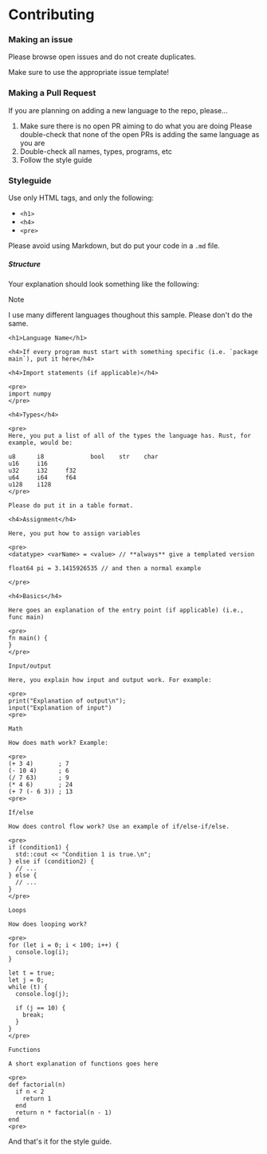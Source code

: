 # Contributing

### Making an issue

Please browse open issues and do not create duplicates. 

Make sure to use the appropriate issue template!

### Making a Pull Request

If you are planning on adding a new language to the repo, please...

1. Make sure there is no open PR aiming to do what you are doing
   Please double-check that none of the open PRs is adding the same language as you are
2. Double-check all names, types, programs, etc
3. Follow the style guide

### Styleguide

Use only HTML tags, and only the following:

* `<h1>`
* `<h4>`
* `<pre>`

Please avoid using Markdown, but do put your code in a `.md` file. 

##### Structure

Your explanation should look something like the following:

> [!NOTE]
> I use many different languages thoughout this sample. Please don't do the same.

```
<h1>Language Name</h1>

<h4>If every program must start with something specific (i.e. `package main`), put it here</h4>

<h4>Import statements (if applicable)</h4>

<pre>
import numpy
</pre>

<h4>Types</h4>

<pre>
Here, you put a list of all of the types the language has. Rust, for example, would be:

u8      i8             bool    str    char
u16     i16
u32     i32     f32
u64     i64     f64
u128    i128
</pre>

Please do put it in a table format.

<h4>Assignment</h4>

Here, you put how to assign variables

<pre>
<datatype> <varName> = <value> // **always** give a templated version

float64 pi = 3.1415926535 // and then a normal example

</pre>

<h4>Basics</h4>

Here goes an explanation of the entry point (if applicable) (i.e., func main)

<pre>
fn main() {
}
</pre>

Input/output

Here, you explain how input and output work. For example:

<pre>
print("Explanation of output\n");
input("Explanation of input")
<pre>

Math

How does math work? Example:

<pre>
(+ 3 4)       ; 7
(- 10 4)      ; 6
(/ 7 63)      ; 9
(* 4 6)       ; 24
(+ 7 (- 6 3)) ; 13
<pre>

If/else

How does control flow work? Use an example of if/else-if/else.

<pre>
if (condition1) {
  std::cout << "Condition 1 is true.\n";
} else if (condition2) {
  // ...
} else {
  // ...
}
</pre>

Loops

How does looping work?

<pre>
for (let i = 0; i < 100; i++) {
  console.log(i);
}

let t = true;
let j = 0;
while (t) {
  console.log(j);

  if (j == 10) {
    break;
  }
}
</pre>

Functions

A short explanation of functions goes here

<pre>
def factorial(n)
  if n < 2
    return 1
  end
  return n * factorial(n - 1)
end
<pre>
```

And that's it for the style guide. 
